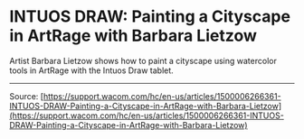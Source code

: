 # INTUOS DRAW: Painting a Cityscape in ArtRage with Barbara Lietzow

Artist Barbara Lietzow shows how to paint a cityscape using watercolor tools in ArtRage with the Intuos Draw tablet.​

---
Source: [https://support.wacom.com/hc/en-us/articles/1500006266361-INTUOS-DRAW-Painting-a-Cityscape-in-ArtRage-with-Barbara-Lietzow](https://support.wacom.com/hc/en-us/articles/1500006266361-INTUOS-DRAW-Painting-a-Cityscape-in-ArtRage-with-Barbara-Lietzow)
